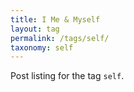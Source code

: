 ```yaml
---
title: I Me & Myself
layout: tag
permalink: /tags/self/
taxonomy: self
---
```


Post listing for the tag `self`.